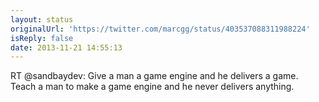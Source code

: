 ```yaml
---
layout: status
originalUrl: 'https://twitter.com/marcgg/status/403537088311988224'
isReply: false
date: 2013-11-21 14:55:13
---
```


RT @sandbaydev: Give a man a game engine and he delivers a game. Teach a man to make a game engine and he never delivers anything.
